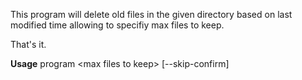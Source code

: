 This program will delete old files in the given directory
based on last modified time allowing to specifiy max files
to keep.

That's it.

**Usage**
program <path> \<max files to keep> [--skip-confirm]